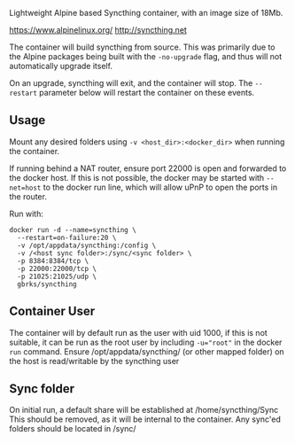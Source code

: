 Lightweight Alpine based Syncthing container, with an image size of 18Mb.

https://www.alpinelinux.org/
http://syncthing.net

The container will build syncthing from source. This was primarily due to the Alpine packages being built with the ```-no-upgrade``` flag, and thus will not automatically upgrade itself.

On an upgrade, syncthing will exit, and the container will stop. The ```--restart``` parameter below will restart the container on these events.


## Usage

Mount any desired folders using ```-v <host_dir>:<docker_dir>``` when running the container.

If running behind a NAT router, ensure port 22000 is open and forwarded to the docker host.
If this is not possible, the docker may be started with ```--net=host``` to the docker run line, which will allow uPnP to open the ports in the router. 

Run with:

```
docker run -d --name=syncthing \
  --restart=on-failure:20 \
  -v /opt/appdata/syncthing:/config \
  -v /<host sync folder>:/sync/<sync folder> \
  -p 8384:8384/tcp \
  -p 22000:22000/tcp \
  -p 21025:21025/udp \
  gbrks/syncthing
```

## Container User
The container will by default run as the user with uid 1000, if this is not suitable, it can be run as the root user by including ```-u="root"``` in the docker ```run``` command.
Ensure /opt/appdata/syncthing/ (or other mapped folder) on the host is read/writable by the syncthing user

## Sync folder
On initial run, a default share will be established at /home/syncthing/Sync
This should be removed, as it will be internal to the container. Any sync'ed folders should be located in /sync/
